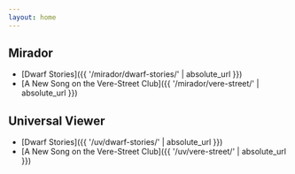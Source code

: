 ```yaml
---
layout: home
---
```


## Mirador
- [Dwarf Stories]({{ '/mirador/dwarf-stories/' | absolute_url }})
- [A New Song on the Vere-Street Club]({{ '/mirador/vere-street/' | absolute_url }})

## Universal Viewer
- [Dwarf Stories]({{ '/uv/dwarf-stories/' | absolute_url }})
- [A New Song on the Vere-Street Club]({{ '/uv/vere-street/' | absolute_url }})
